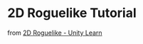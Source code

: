 # 2D Roguelike Tutorial

from [2D Roguelike - Unity Learn](https://learn.unity.com/project/2d-roguelike-tutorial)
